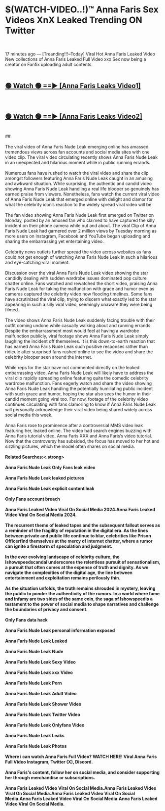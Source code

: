 # $(WATCH-VIDEO..!)™ Anna Faris Sex Videos XnX Leaked Trending ON Twitter<br>
<br>

17 minutes ago — [Treanding!!!~Today] Viral Hot Anna Faris Leaked Video New collections of Anna Faris Leaked Full Video xxx Sex now being a creator on Fanfix uploading adult contents.
<br>
 <br>

##  <a href="https://best2vid.blogspot.com?title=Anna_Faris">🟢 Watch 🟢 ==► [Anna Faris Leaks Video1]</a><br>
  <br>

##  <a href="https://best2vid.blogspot.com?title=Anna_Faris">🟢 Watch 🟢 ==► [Anna Faris Leaks Video2]</a><br>
  <br>
  ##
  <br>
  <br>
The viral video of Anna Faris Nude Leak emerging online has amassed tremendous views across fan accounts and social media sites with one video clip. The viral video circulating recently shows Anna Faris Nude Leak in an unexpected and hilarious moment while in public running errands.
<br><br>
Numerous fans have rushed to watch the viral video and share the clip amongst followers featuring Anna Faris Nude Leak caught in an amusing and awkward situation. While surprising, the authentic and candid video showing Anna Faris Nude Leak handling a real life blooper so genuinely has earned praise from viewers. Nonetheless, fans watch the current viral video of Anna Faris Nude Leak that emerged online with delight and clamor for what the celebrity icon’s reaction to the widely spread viral video will be.
<br><br>
The fan video showing Anna Faris Nude Leak first emerged on Twitter on Monday, posted by an amused fan who claimed to have captured the silly incident on their phone camera while out and about. The viral Clip of Anna Faris Nude Leak had garnered over 2 million views by Tuesday morning as more users on Instagram, Facebook and YouTube began uploading and sharing the embarrassing yet entertaining video.
<br><br>
Celebrity news outlets further spread the video across websites as fans could not get enough of watching Anna Faris Nude Leak in such a hilarious and eye-catching viral moment.
<br><br>
Discussion over the viral Anna Faris Nude Leak video showing the star candidly dealing with sudden wardrobe issues dominated pop culture chatter online. Fans watched and rewatched the short video, praising Anna Faris Nude Leak for taking the malfunction with grace and humor even as cameras captured the celebrity video now flooding timelines. Some fans have scrutinized the viral clip, trying to discern what exactly led to the star appearing in such a silly viral video, seemingly unaware they were being filmed.
<br><br>
The video shows Anna Faris Nude Leak suddenly facing trouble with their outfit coming undone while casually walking about and running errands. Despite the embarrassment most would feel at having a wardrobe malfunction publicly, viral footage shows Anna Faris Nude Leak simply laughing the incident off themselves. It is this down-to-earth reaction that has earned Anna Faris Nude Leak such positive responses rather than ridicule after surprised fans rushed online to see the video and share the celebrity blooper seen around the internet.
<br><br>
While reps for the star have not commented directly on the leaked embarrassing video, Anna Faris Nude Leak will likely have to address the viral clip rapidly spreading online featuring quite the comedic celebrity wardrobe malfunction. Fans eagerly watch and share the video showing Anna Faris Nude Leak handling the potentially humiliating public incident with such grace and humor, hoping the star also sees the humor in their candid moment going viral too. For now, footage of the celebrity video continues circulating with fans clamoring to know if Anna Faris Nude Leak will personally acknowledge their viral video being shared widely across social media this week.
<br><br>
Anna Faris rose to prominence after a controversial MMS video leak featuring her, leaked online. The video had search engines buzzing with Anna Faris tutorial video, Anna Faris XXX and Anna Faris’s video tutorial. Now that the controversy has subsided, the focus has moved to her hot and sizzling pictures, which the model often shares on social media.
<br><br>
<strong>Related Searches:<.strong>
<br><br>
Anna Faris Nude Leak Only Fans leak video
<br><br>
Anna Faris Nude Leak leaked pictures
<br><br>
Anna Faris Nude Leak explicit content leak
<br><br>
Only Fans account breach
<br><br>
Anna Faris Leaked Video Viral On Social Media 2024.Anna Faris Leaked Video Viral On Social Media 2024.
<br><br>
The recurrent theme of leaked tapes and the subsequent fallout serves as a reminder of the fragility of reputation in the digital era. As the lines between private and public life continue to blur, celebrities like Prison Officerfind themselves at the mercy of internet chatter, where a rumor can ignite a firestorm of speculation and judgment.
<br><br>
In the ever evolving landscape of celebrity culture, the Ishowspeedscandal underscores the relentless pursuit of sensationalism, a pursuit that often comes at the expense of truth and dignity. As we navigate the complexities of the digital age, the line between entertainment and exploitation remains perilously thin.
<br><br>
As the situation unfolds, the truth remains shrouded in mystery, leaving the public to ponder the authenticity of the rumors. In a world where fame and infamy are two sides of the same coin, the saga of Ishowspeedis a testament to the power of social media to shape narratives and challenge the boundaries of privacy and consent.
<br><br>
Only Fans data hack
<br><br>
Anna Faris Nude Leak personal information exposed
<br><br>
Anna Faris Nude Leak Leaked
<br><br>
Anna Faris Nude Leak Nude
<br><br>
Anna Faris Nude Leak Sexy Video
<br><br>
Anna Faris Nude Leak xxx Video
<br><br>
Anna Faris Nude Leak Porn
<br><br>
Anna Faris Nude Leak Adult Video
<br><br>
Anna Faris Nude Leak Shower Video
<br><br>
Anna Faris Nude Leak Twitter Video
<br><br>
Anna Faris Nude Leak Onlyfans Video
<br><br>
Anna Faris Nude Leak Leaks
<br><br>
Anna Faris Nude Leak Photos
<br><br>
Where i can watch Anna Faris Full Video? WATCH HERE! Viral Anna Faris Full Video Instagram, Twitter (X), Discord.
<br><br>
Anna Faris's content, follow her on social media, and consider supporting her through merchandise or subscriptions.
<br><br>
Anna Faris Leaked Video Viral On Social Media.Anna Faris Leaked Video Viral On Social Media.Anna Faris Leaked Video Viral On Social Media.Anna Faris Leaked Video Viral On Social Media.Anna Faris Leaked Video Viral On Social Media.